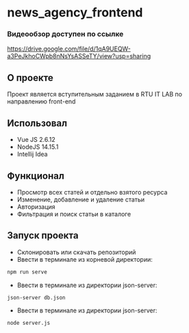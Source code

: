 # news_agency_frontend

### Видеообзор доступен по ссылке
https://drive.google.com/file/d/1qA9UEQW-a3PeJkhoCWpb8nNsYsASSeTY/view?usp=sharing
## О проекте
Проект является вступительным заданием в RTU IT LAB 
по направлению front-end

## Использовал
* Vue JS 2.6.12
* NodeJS 14.15.1
* Intellij Idea

## Функционал
* Просмотр всех статей и отдельно взятого ресурса
* Изменение, добавление и удаление статьи
* Авторизация
* Фильтрация и поиск статьи в каталоге

## Запуск проекта
* Склонировать или скачать репозиторий
* Ввести в терминале из корневой директории:
```bash 
npm run serve
```
* Ввести в терминале из директории json-server: 
```bash 
json-server db.json
```
* Ввести в терминале из директории json-server: 
```bash 
node server.js
```
